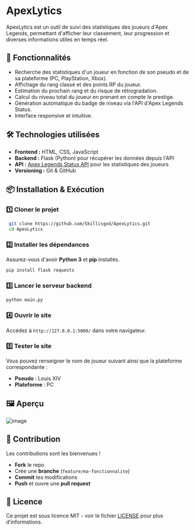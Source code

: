 # ApexLytics

ApexLytics est un outil de suivi des statistiques des joueurs d'Apex Legends, permettant d'afficher leur classement, leur progression et diverses informations utiles en temps réel.

## 🚀 Fonctionnalités

- Recherche des statistiques d'un joueur en fonction de son pseudo et de sa plateforme (PC, PlayStation, Xbox).
- Affichage du rang classé et des points RP du joueur.
- Estimation du prochain rang et du risque de rétrogradation.
- Calcul du niveau total du joueur en prenant en compte le prestige.
- Génération automatique du badge de niveau via l'API d'Apex Legends Status.
- Interface responsive et intuitive.

## 🛠️ Technologies utilisées

- **Frontend :** HTML, CSS, JavaScript
- **Backend :** Flask (Python) pour récupérer les données depuis l'API
- **API :** [Apex Legends Status API](https://apexlegendsstatus.com/) pour les statistiques des joueurs
- **Versioning :** Git & GitHub

## 📦 Installation & Exécution

### 1️⃣ Cloner le projet
```bash
 git clone https://github.com/Skillisgod/ApexLytics.git
 cd ApexLytics
```

### 2️⃣ Installer les dépendances
Assurez-vous d'avoir **Python 3** et **pip** installés.
```bash
pip install flask requests
```

### 3️⃣ Lancer le serveur backend
```bash
python main.py
```

### 4️⃣ Ouvrir le site
Accédez à `http://127.0.0.1:5000/` dans votre navigateur.

### 5️⃣ Tester le site  
Vous pouvez renseigner le nom de joueur suivant ainsi que la plateforme correspondante :  

- **Pseudo** : Louis XIV  
- **Plateforme** : PC  

## 🖼️ Aperçu
![image](https://github.com/user-attachments/assets/ea24c20f-1906-4fdc-bd34-a0ea6c20c9b7)

## 🤝 Contribution
Les contributions sont les bienvenues !
- **Fork** le repo
- Crée une **branche** (`feature/ma-fonctionnalite`)
- **Commit** tes modifications
- **Push** et ouvre une **pull request**

## 📜 Licence
Ce projet est sous licence MIT - voir le fichier [LICENSE](LICENSE) pour plus d’informations.

